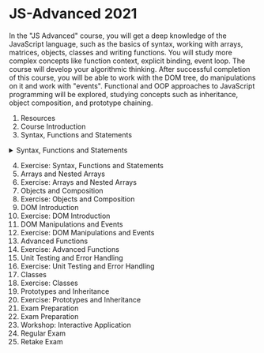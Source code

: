 # JS-Advanced 2021

In the "JS Advanced" course, you will get a deep knowledge of the JavaScript language, such as the basics of syntax, working with arrays, matrices, objects, classes and writing functions. You will study more complex concepts like function context, explicit binding, event loop. The course will develop your algorithmic thinking. After successful completion of this course, you will be able to work with the DOM tree, do manipulations on it and work with "events". Functional and OOP approaches to JavaScript programming will be explored, studying concepts such as inheritance, object composition, and prototype chaining.

1. Resources
2. Course Introduction
3. Syntax, Functions and Statements
<details>
  <summary>Syntax, Functions and Statements</summary>
  
  ### Syntax, Functions and Statements
     * Data Types;
     * Variables;
     * Strict Mode;
     * Operators;
     * Functions;
     * Hoisting
</details>

4. Exercise: Syntax, Functions and Statements
5. Arrays and Nested Arrays
6. Exercise: Arrays and Nested Arrays
7. Objects and Composition
8. Exercise: Objects and Composition
9. DOM Introduction
10. Exercise: DOM Introduction
11. DOM Manipulations and Events
12. Exercise: DOM Manipulations and Events
13. Advanced Functions
14. Exercise: Advanced Functions
15. Unit Testing and Error Handling
16. Exercise: Unit Testing and Error Handling
17. Classes
18. Exercise: Classes
19. Prototypes and Inheritance
20. Exercise: Prototypes and Inheritance
21. Exam Preparation
22. Exam Preparation
23. Workshop: Interactive Application
24. Regular Exam
25. Retake Exam
